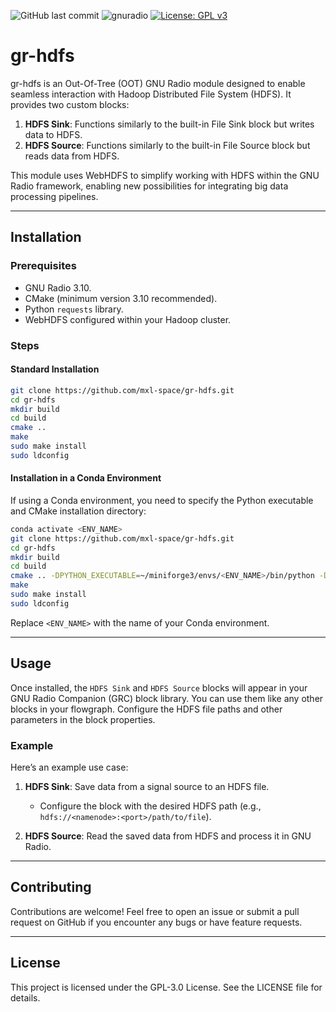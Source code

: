 ![GitHub last commit](https://img.shields.io/github/last-commit/mxl-space/gr-hdfs)
![gnuradio](https://img.shields.io/badge/GNU%20Radio-3.10.11-important)
[![License: GPL v3](https://img.shields.io/badge/License-GPLv3-blue.svg)](https://www.gnu.org/licenses/gpl-3.0) 

# gr-hdfs

gr-hdfs is an Out-Of-Tree (OOT) GNU Radio module designed to enable seamless interaction with Hadoop Distributed File System (HDFS). It provides two custom blocks:

1. **HDFS Sink**: Functions similarly to the built-in File Sink block but writes data to HDFS.
2. **HDFS Source**: Functions similarly to the built-in File Source block but reads data from HDFS.

This module uses WebHDFS to simplify working with HDFS within the GNU Radio framework, enabling new possibilities for integrating big data processing pipelines.

---

## Installation

### Prerequisites

- GNU Radio 3.10.
- CMake (minimum version 3.10 recommended).
- Python `requests` library.
- WebHDFS configured within your Hadoop cluster.

### Steps

#### Standard Installation

```bash
git clone https://github.com/mxl-space/gr-hdfs.git
cd gr-hdfs
mkdir build
cd build
cmake ..
make
sudo make install
sudo ldconfig
```

#### Installation in a Conda Environment

If using a Conda environment, you need to specify the Python executable and CMake installation directory:

```bash
conda activate <ENV_NAME>
git clone https://github.com/mxl-space/gr-hdfs.git
cd gr-hdfs
mkdir build
cd build
cmake .. -DPYTHON_EXECUTABLE=~/miniforge3/envs/<ENV_NAME>/bin/python -DCMAKE_INSTALL_PREFIX=~/miniforge3/envs/<ENV_NAME>
make
sudo make install
sudo ldconfig
```

Replace `<ENV_NAME>` with the name of your Conda environment.

---

## Usage

Once installed, the `HDFS Sink` and `HDFS Source` blocks will appear in your GNU Radio Companion (GRC) block library. You can use them like any other blocks in your flowgraph. Configure the HDFS file paths and other parameters in the block properties.

### Example

Here’s an example use case:

1. **HDFS Sink**: Save data from a signal source to an HDFS file.

   - Configure the block with the desired HDFS path (e.g., `hdfs://<namenode>:<port>/path/to/file`).

2. **HDFS Source**: Read the saved data from HDFS and process it in GNU Radio.

---

## Contributing

Contributions are welcome! Feel free to open an issue or submit a pull request on GitHub if you encounter any bugs or have feature requests.

---

## License

This project is licensed under the GPL-3.0 License. See the LICENSE file for details.


